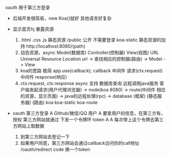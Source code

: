 oauth 用于第三方登录
- 后端开发很简易，new Koa()就好
  其他语言好复杂 
- 显示首页hj
  暴露资源
    1. .html .css .js
        静态资源
        /public 公开 不需要登录
        koa-static 静态资源的加持
        http://localhost:8080/{path}
    2. 动态资源，async Model(数据库)
       Controller(控制器) View(视图)
       URL Universal Resource Location
       url -> 查找相应的控制器(路由) -> Model -> View
    3. koa的思路
       极简
       app.use(callback);
       callback 中间件
       请求(ctx.request)  中间件  response(响应)
    4. ctx.request, ctx.response
       async 支持 数据库查询 远程调用java服务
       客户端发起请求(用户代理浏览器) -> node(koa 8080) -> route(中间件 相应的资源，显示页面) -> java的远程处理(rpc) -> database
       (框架)   (静态服务器)   (路由)
        koa     koa-static   koa-route

- oauth
  第三方登录
  A  Github/微信/QQ  用户
  A 要拿用户的信息，在第三方有，授权
  第三方网站就通过 下发一个令牌环 token A
  A 每次带上这个令牌去第三方网站上取数据 
  1. 到第三方网站去登记一下
  2. 如果用户同意，第三方网站会通过callback访问你的call地址 /oauth/redirect
     code  换一个token